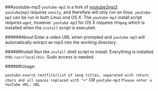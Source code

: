 ###youtube-mp3
`youtube-mp3` is a fork of [youtube2mp3](https://github.com/emres/youtube2mp3).  
`youtube2mp3` requires `zenity`, and therefore will only run on linux. `youtube-mp3` can be run in both Linux and OS X. The `youtube-mp3` install script requires `wget`, however. `youtube-mp3` for OS X requires `FFmpeg` which is installed when the `install` script is executed.

######About
Enter a video URL when prompted and `youtube-mp3` will automatically extract an mp3 into the working directory.

######Install
Run the `install` shell script to install. Everything is installed into `/usr/local/bin`. Sudo access is needed.

######Usage:

`youtube-search textfile(list of song titles, separated with return chars and all spaces replaced with "+"`
OR
`youtube-mp3`
`Please enter a YouTube URL: URL`
